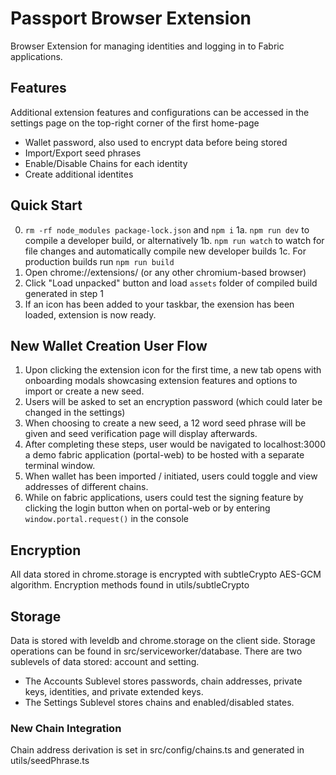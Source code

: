 # Passport Browser Extension
Browser Extension for managing identities and logging in to Fabric applications.

## Features
Additional extension features and configurations can be accessed in the settings page on the top-right corner of the first home-page
- Wallet password, also used to encrypt data before being stored
- Import/Export seed phrases
- Enable/Disable Chains for each identity
- Create additional identites


## Quick Start
0. `rm -rf node_modules package-lock.json` and `npm i`
1a. `npm run dev` to compile a developer build, or alternatively 
1b. `npm run watch` to watch for file changes and automatically compile new developer builds
1c. For production builds run `npm run build`
2. Open chrome://extensions/ (or any other chromium-based browser)
3. Click "Load unpacked" button and load `assets` folder of compiled build generated in step 1
4. If an icon has been added to your taskbar, the exension has been loaded, extension is now ready.

## New Wallet Creation User Flow
1. Upon clicking the extension icon for the first time, a new tab opens with onboarding modals showcasing extension features and options to import or create a new seed.
2. Users will be asked to set an encryption password (which could later be changed in the settings)
3. When choosing to create a new seed, a 12 word seed phrase will be given and seed verification page will display afterwards.
4. After completing these steps, user would be navigated to localhost:3000 a demo fabric application (portal-web) to be hosted with a separate terminal window.
5. When wallet has been imported / initiated, users could toggle and view addresses of different chains.
6. While on fabric applications, users could test the signing feature by clicking the login button when on portal-web or by entering `window.portal.request()` in the console

## Encryption
All data stored in chrome.storage is encrypted with subtleCrypto AES-GCM algorithm. Encryption methods found in utils/subtleCrypto

## Storage
Data is stored with leveldb and chrome.storage on the client side. Storage operations can be found in src/serviceworker/database.
There are two sublevels of data stored: account and setting.
- The Accounts Sublevel stores passwords, chain addresses, private keys, identities, and private extended keys.
- The Settings Sublevel stores chains and enabled/disabled states.

### New Chain Integration
Chain address derivation is set in src/config/chains.ts and generated in utils/seedPhrase.ts

